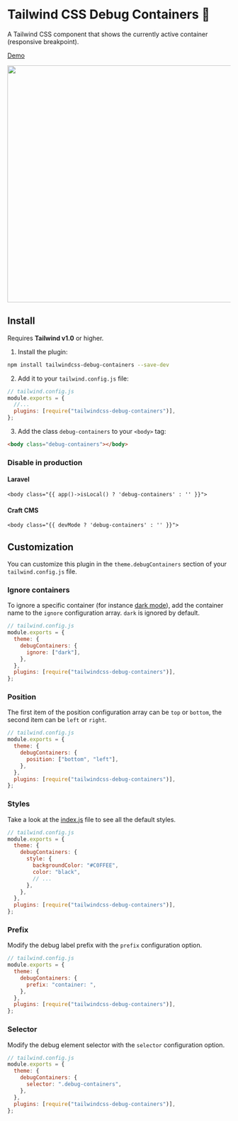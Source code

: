 # Tailwind CSS Debug Containers 📱

A Tailwind CSS component that shows the currently active container (responsive breakpoint).

[Demo](https://joren.co/tailwindcss-debug-containers-demo/)

<img src="containershot.png" width="534">

## Install

Requires **Tailwind v1.0** or higher.

1. Install the plugin:

```bash
npm install tailwindcss-debug-containers --save-dev
```

2. Add it to your `tailwind.config.js` file:

```js
// tailwind.config.js
module.exports = {
  //...
  plugins: [require("tailwindcss-debug-containers")],
};
```

3. Add the class `debug-containers` to your `<body>` tag:

```html
<body class="debug-containers"></body>
```

### Disable in production

#### Laravel

```twig
<body class="{{ app()->isLocal() ? 'debug-containers' : '' }}">
```

#### Craft CMS

```twig
<body class="{{ devMode ? 'debug-containers' : '' }}">
```

## Customization

You can customize this plugin in the `theme.debugContainers` section of your `tailwind.config.js` file.

### Ignore containers

To ignore a specific container (for instance [dark mode](https://tailwindcss.com/docs/dark-mode)), add the container name to the `ignore` configuration array. `dark` is ignored by default.

```js
// tailwind.config.js
module.exports = {
  theme: {
    debugContainers: {
      ignore: ["dark"],
    },
  },
  plugins: [require("tailwindcss-debug-containers")],
};
```

### Position

The first item of the position configuration array can be `top` or `bottom`, the second item can be `left` or `right`.

```js
// tailwind.config.js
module.exports = {
  theme: {
    debugContainers: {
      position: ["bottom", "left"],
    },
  },
  plugins: [require("tailwindcss-debug-containers")],
};
```

### Styles

Take a look at the [index.js](index.js) file to see all the default styles.

```js
// tailwind.config.js
module.exports = {
  theme: {
    debugContainers: {
      style: {
        backgroundColor: "#C0FFEE",
        color: "black",
        // ...
      },
    },
  },
  plugins: [require("tailwindcss-debug-containers")],
};
```

### Prefix

Modify the debug label prefix with the `prefix` configuration option.

```js
// tailwind.config.js
module.exports = {
  theme: {
    debugContainers: {
      prefix: "container: ",
    },
  },
  plugins: [require("tailwindcss-debug-containers")],
};
```

### Selector

Modify the debug element selector with the `selector` configuration option.

```js
// tailwind.config.js
module.exports = {
  theme: {
    debugContainers: {
      selector: ".debug-containers",
    },
  },
  plugins: [require("tailwindcss-debug-containers")],
};
```
